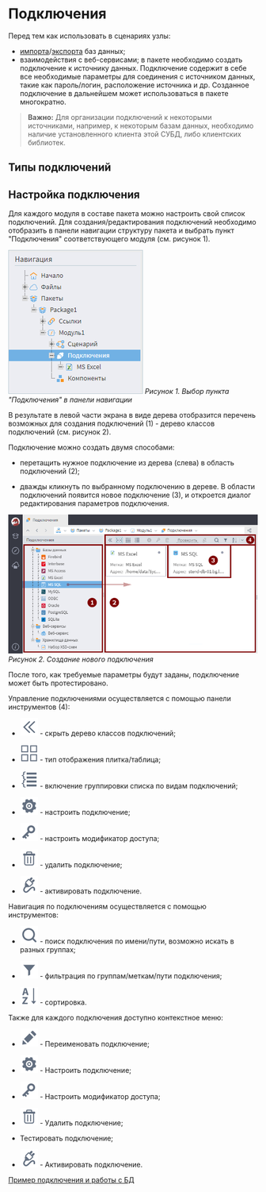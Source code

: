 # Подключения

Перед тем как использовать в сценариях узлы:

* [импорта](/app/integration/import/bd.md)/[экспорта](/app/integration/export/database_export.md) баз данных;
* взаимодействия с веб-сервисами; 
в пакете необходимо создать подключение к источнику данных. Подключение содержит в себе все необходимые параметры для соединения с источником данных, такие как пароль/логин, расположение источника и др. 
Созданное подключение в дальнейшем может использоваться в пакете многократно. 

> **Важно:** Для организации подключений к некоторыми источниками, например, к некоторым базам данных, необходимо наличие установленного клиента этой СУБД, либо клиентских библиотек. 

## Типы подключений

## Настройка подключения

Для каждого модуля в составе пакета можно настроить свой список подключений. Для создания/редактирования подключений необходимо отобразить в панели навигации структуру пакета и выбрать пункт "Подключения" соответствующего модуля (см. рисунок 1).

![](/media/app/integration/connections/scr_3.png) 
*Рисунок 1. Выбор пункта "Подключения" в панели навигации*

В результате в левой части экрана в виде дерева отобразится перечень возможных для создания подключений (1) - дерево классов подключений (см. рисунок 2).

Подключение можно создать двумя способами:


* перетащить нужное подключение из дерева (слева) в область подключений (2);

* дважды кликнуть по выбранному подключению в дереве. 
В области подключений появится новое подключение (3), и откроется диалог редактирования параметров подключения. 

![](/media/app/integration/connections/create_connections_1.png) 
*Рисунок 2. Создание нового подключения*

После того, как требуемые параметры будут заданы, подключение может быть протестировано.

Управление подключениями осуществляется с помощью панели инструментов (4):


* ![](/media/app/icons/toolbar_18/toolbar_18_107.svg) - скрыть дерево классов подключений;

* ![](/media/app/icons/toolbar_18/toolbar_18_42.svg) - тип отображения плитка/таблица;

* ![](/media/app/integration/connections/toolbar_181.svg) - включение группировки списка по видам подключений;

* ![](/media/app/icons/toolbar_18/toolbar_18_1.svg) - настроить подключение;

* ![](/media/app/icons/toolbar_18/toolbar_18_136.svg) - настроить модификатор доступа;

* ![](/media/app/icons/toolbar_18/toolbar_18_8.svg) - удалить подключение;

* ![](/media/app/icons/toolbar_18/toolbar_18_131.svg) - активировать подключение.

Навигация по подключениям осуществляется с помощью инструментов:


* ![](/media/app/visualization/toolbar_18_33.svg) - поиск подключения по имени/пути, возможно искать в разных группах;

* ![](/media/app/visualization/toolbar_18_117.svg) - фильтрация по группам/меткам/пути подключения;

* ![](/media/app/visualization/toolbar_18_116.svg) - сортировка.

Также для каждого подключения доступно контекстное меню:


* ![](/media/app/icons/toolbar_18/toolbar_18_28.svg) - Переименовать подключение;

* ![](/media/app/icons/toolbar_18/toolbar_18_1.svg) - Настроить подключение;

* ![](/media/app/icons/toolbar_18/toolbar_18_136.svg) - Настроить модификатор доступа;

* ![](/media/app/icons/toolbar_18/toolbar_18_8.svg) - Удалить подключение;

* Тестировать подключение;

* ![](/media/app/icons/toolbar_18/toolbar_18_131.svg) - Активировать подключение.


[Пример подключения и работы с БД](/app/beginning/import_bd_full.md)